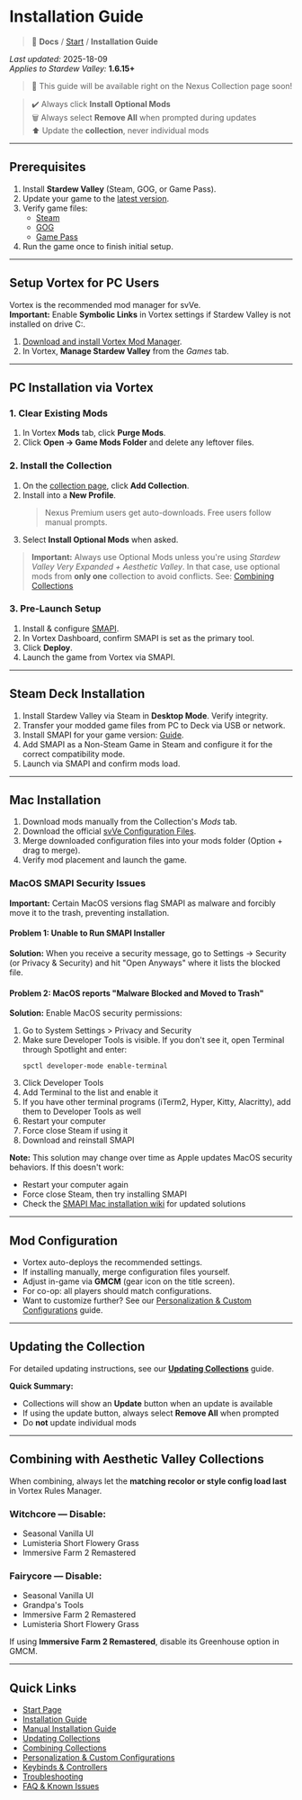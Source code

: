 # Installation Guide

> 📂 **Docs** / [Start](/start.md) / **Installation Guide**

*Last updated:* 2025-18-09  
*Applies to Stardew Valley:* **1.6.15+**  

> 📖 This guide will be available right on the Nexus Collection page soon!

> ✔️ Always click **Install Optional Mods**  
> 🗑️ Always select **Remove All** when prompted during updates  
> ⬆️ Update the **collection**, never individual mods

---

## Prerequisites

1. Install **Stardew Valley** (Steam, GOG, or Game Pass).
2. Update your game to the [latest version](https://stardewvalleywiki.com/Version_History).
3. Verify game files:  
   - [Steam](https://support.steampowered.com/kb_article.php?ref=2037-QEUH-3335)  
   - [GOG](https://support.gog.com/hc/en-us/articles/360003930017)  
   - [Game Pass](https://support.xbox.com/help/games-apps/troubleshooting/troubleshoot-games-windows-10)  
4. Run the game once to finish initial setup.

---

## Setup Vortex for PC Users

Vortex is the recommended mod manager for svVe.  
**Important:** Enable **Symbolic Links** in Vortex settings if Stardew Valley is not installed on drive C:.

1. [Download and install Vortex Mod Manager](https://www.nexusmods.com/about/vortex/).
2. In Vortex, **Manage Stardew Valley** from the *Games* tab.

---

## PC Installation via Vortex

### 1. Clear Existing Mods
1. In Vortex **Mods** tab, click **Purge Mods**.
2. Click **Open → Game Mods Folder** and delete any leftover files.

### 2. Install the Collection
1. On the [collection page](https://next.nexusmods.com/stardewvalley/collections/tckf0m), click **Add Collection**.
2. Install into a **New Profile**.  
   > Nexus Premium users get auto-downloads. Free users follow manual prompts.
3. Select **Install Optional Mods** when asked.

> **Important:** Always use Optional Mods unless you're using *Stardew Valley Very Expanded + Aesthetic Valley*. In that case, use optional mods from **only one** collection to avoid conflicts. See: [Combining Collections](/combining.md)

### 3. Pre-Launch Setup
1. Install & configure [SMAPI](https://stardewvalleywiki.com/Modding:Installing_SMAPI_on_Windows#Configure_your_game_client).
2. In Vortex Dashboard, confirm SMAPI is set as the primary tool.
3. Click **Deploy**.
4. Launch the game from Vortex via SMAPI.

---

## Steam Deck Installation

1. Install Stardew Valley via Steam in **Desktop Mode**. Verify integrity.
2. Transfer your modded game files from PC to Deck via USB or network.
3. Install SMAPI for your game version: [Guide](https://stardewvalleywiki.com/Modding:Installing_SMAPI_on_Steam_Deck).
4. Add SMAPI as a Non-Steam Game in Steam and configure it for the correct compatibility mode.
5. Launch via SMAPI and confirm mods load.

---

## Mac Installation

1. Download mods manually from the Collection's *Mods* tab.  
2. Download the official [svVe Configuration Files](https://www.nexusmods.com/stardewvalley/mods/20870).  
3. Merge downloaded configuration files into your mods folder (Option + drag to merge).  
4. Verify mod placement and launch the game.

### MacOS SMAPI Security Issues

**Important:** Certain MacOS versions flag SMAPI as malware and forcibly move it to the trash, preventing installation.

#### Problem 1: Unable to Run SMAPI Installer
**Solution:** When you receive a security message, go to Settings → Security (or Privacy & Security) and hit "Open Anyways" where it lists the blocked file.

#### Problem 2: MacOS reports "Malware Blocked and Moved to Trash"
**Solution:** Enable MacOS security permissions:

1. Go to System Settings > Privacy and Security
2. Make sure Developer Tools is visible. If you don't see it, open Terminal through Spotlight and enter:
   ```
   spctl developer-mode enable-terminal
   ```
3. Click Developer Tools
4. Add Terminal to the list and enable it
5. If you have other terminal programs (iTerm2, Hyper, Kitty, Alacritty), add them to Developer Tools as well
6. Restart your computer
7. Force close Steam if using it
8. Download and reinstall SMAPI

**Note:** This solution may change over time as Apple updates MacOS security behaviors. If this doesn't work:
- Restart your computer again
- Force close Steam, then try installing SMAPI
- Check the [SMAPI Mac installation wiki](https://stardewvalleywiki.com/Modding:Installing_SMAPI_on_Mac) for updated solutions

---

## Mod Configuration

- Vortex auto-deploys the recommended settings.
- If installing manually, merge configuration files yourself.
- Adjust in-game via **GMCM** (gear icon on the title screen).
- For co-op: all players should match configurations.
- Want to customize further? See our [Personalization & Custom Configurations](/personalization.md) guide.

---

## Updating the Collection

For detailed updating instructions, see our [**Updating Collections**](/updating.md) guide.

**Quick Summary:**
- Collections will show an **Update** button when an update is available
- If using the update button, always select **Remove All** when prompted
- Do **not** update individual mods

---

## Combining with Aesthetic Valley Collections

When combining, always let the **matching recolor or style config load last** in Vortex Rules Manager.

### Witchcore — Disable:
- Seasonal Vanilla UI  
- Lumisteria Short Flowery Grass  
- Immersive Farm 2 Remastered  

### Fairycore — Disable:
- Seasonal Vanilla UI  
- Grandpa's Tools  
- Immersive Farm 2 Remastered  
- Lumisteria Short Flowery Grass  

If using **Immersive Farm 2 Remastered**, disable its Greenhouse option in GMCM.

---

## Quick Links

- [Start Page](/start.md)  
- [Installation Guide](/install.md)  
- [Manual Installation Guide](/manual-install.md)  
- [Updating Collections](/updating.md)  
- [Combining Collections](/combining.md)  
- [Personalization & Custom Configurations](/personalization.md)  
- [Keybinds & Controllers](/keybinds.md)  
- [Troubleshooting](/troubleshooting.md)  
- [FAQ & Known Issues](/faq-and-known-issues.md)  

